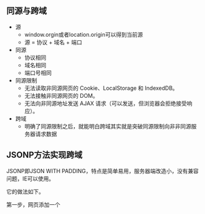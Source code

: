 ## 同源与跨域

* 源
  * window.orgin或者location.origin可以得到当前源
  * 源 = 协议 + 域名 + 端口
* 同源
  * 协议相同
  * 域名相同
  * 端口号相同
* 同源限制
  * 无法读取非同源网页的 Cookie、LocalStorage 和 IndexedDB。
  * 无法接触非同源网页的 DOM。
  * 无法向非同源地址发送 AJAX 请求（可以发送，但浏览器会拒绝接受响应）。
* 跨域
  * 明确了同源限制之后，就能明白跨域其实就是突破同源限制向非非同源服务器请求数据

## JSONP方法实现跨域

JSONP即JSON WITH PADDING，特点是简单易用，服务器端改造小，没有兼容问题，IE可以使用。

它的做法如下。

第一步，网页添加一个 <script> 元素，向服务器请求一个脚本，这不受同源政策限制，可以跨域请求。

```js
<script src="http://api.foo.com?callback=bar"></script>
```

注意，请求的脚本网址有一个callback 参数（?callback=bar），用来告诉服务器，客户端的回调函数名称（bar）。

第二步，服务器收到请求后，拼接一个字符串，将 JSON 数据放在函数名里面，作为字符串返回（bar({...})）。

第三步，客户端会将服务器返回的字符串，作为代码解析，因为浏览器认为，这是 <script> 标签请求的脚本内容。这时，客户端只要定义了bar() 函数，就能在该函数体内，拿到服务器返回的 JSON 数据。

下面看一个实例。首先，网页动态插入 <script> 元素，由它向跨域网址发出请求。

```js
function addScriptTag(src) {
  var script = document.createElement('script');
  script.setAttribute('type', 'text/javascript');
  script.src = src;
  document.body.appendChild(script);
}

window.onload = function () {
  addScriptTag('http://example.com/ip?callback=foo');
}

function foo(data) {
  console.log('Your public IP address is: ' + data.ip);
};
```

上面代码通过动态添加<script>元素，向服务器 example.com 发出请求。注意，该请求的查询字符串有一个 callback 参数，用来指定回调函数的名字，这对于 JSONP 是必需的。

服务器收到这个请求以后，会将数据放在回调函数的参数位置返回。

```js
foo({
  'ip': '8.8.8.8'
});
```

由于<script> 元素请求的脚本，直接作为代码运行。这时，只要浏览器定义了foo 函数，该函数就会立即调用。作为参数的 JSON 数据被视为 JavaScript 对象，而不是字符串，因此避免了使用 JSON.parse的步骤。

## CORS实现跨域

CORS即“跨域资源共享”（Cross-origin resource sharing）,CORS分为简单请求和非简单请求，方便起见先描述简单请求

* 简单请求
  * 请求方法：
    * HEAD
    * GET
    * POST
  * HTTP头信息
    * Accept
    * Accept-Language
    * Content-Language
    * Last-Event-ID
    * Content-Type：只限于三个值 application/x-www-form-urlencoded 、 multipart/form-data、text/plain

对于简单请求，览器直接发出 CORS 请求。具体来说，就是浏览器自动在头信息之中，增加一个Origin字段，如果Origin指定的域名在许可范围内，服务器返回的响应，会多出几个头信息字段。

```
Access-Control-Allow-Origin: http://api.bob.com
Access-Control-Allow-Credentials: true
Access-Control-Expose-Headers: FooBar
Content-Type: text/html; charset=utf-8
```

上面的头信息之中，有三个与 CORS 请求相关的字段，都以`Access-Control-`开头。

**（1）`Access-Control-Allow-Origin`**

该字段是必须的。它的值要么是请求时`Origin`字段的值，要么是一个`*`，表示接受任意域名的请求。

**（2）`Access-Control-Allow-Credentials`**

该字段可选。它的值是一个布尔值，表示是否允许发送 Cookie。默认情况下，Cookie 不包括在 CORS 请求之中。设为`true`，即表示服务器明确许可，浏览器可以把 Cookie 包含在请求中，一起发给服务器。这个值也只能设为`true`，如果服务器不要浏览器发送 Cookie，不发送该字段即可。

**（3）`Access-Control-Expose-Headers`**

该字段可选。CORS 请求时，`XMLHttpRequest`对象的`getResponseHeader()`方法只能拿到6个服务器返回的基本字段：`Cache-Control`、`Content-Language`、`Content-Type`、`Expires`、`Last-Modified`、`Pragma`。如果想拿到其他字段，就必须在`Access-Control-Expose-Headers`里面指定。上面的例子指定，`getResponseHeader('FooBar')`可以返回`FooBar`字段的值。